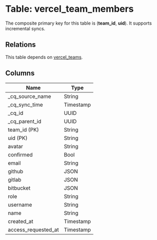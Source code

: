 # Table: vercel_team_members

The composite primary key for this table is (**team_id**, **uid**).
It supports incremental syncs.
## Relations

This table depends on [vercel_teams](vercel_teams).

## Columns

| Name          | Type          |
| ------------- | ------------- |
|_cq_source_name|String|
|_cq_sync_time|Timestamp|
|_cq_id|UUID|
|_cq_parent_id|UUID|
|team_id (PK)|String|
|uid (PK)|String|
|avatar|String|
|confirmed|Bool|
|email|String|
|github|JSON|
|gitlab|JSON|
|bitbucket|JSON|
|role|String|
|username|String|
|name|String|
|created_at|Timestamp|
|access_requested_at|Timestamp|